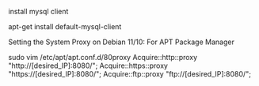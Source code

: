 install mysql client

apt-get install default-mysql-client

Setting the System Proxy on Debian 11/10: For APT Package Manager

sudo vim /etc/apt/apt.conf.d/80proxy
Acquire::http::proxy "http://[desired_IP]:8080/";
Acquire::https::proxy "https://[desired_IP]:8080/";
Acquire::ftp::proxy "ftp://[desired_IP]:8080/";
